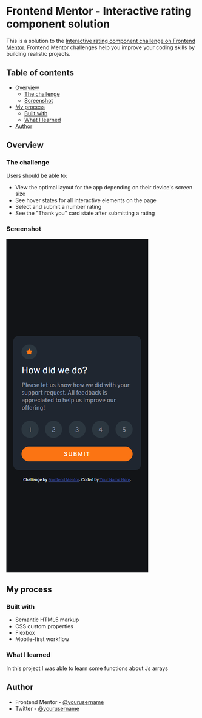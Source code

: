 # Frontend Mentor - Interactive rating component solution

This is a solution to the [Interactive rating component challenge on Frontend Mentor](https://www.frontendmentor.io/challenges/interactive-rating-component-koxpeBUmI). Frontend Mentor challenges help you improve your coding skills by building realistic projects. 

## Table of contents

- [Overview](#overview)
  - [The challenge](#the-challenge)
  - [Screenshot](#screenshot)
- [My process](#my-process)
  - [Built with](#built-with)
  - [What I learned](#what-i-learned)
- [Author](#author)


## Overview

### The challenge

Users should be able to:

- View the optimal layout for the app depending on their device's screen size
- See hover states for all interactive elements on the page
- Select and submit a number rating
- See the "Thank you" card state after submitting a rating

### Screenshot

![](./images/Screenshot.png)

## My process

### Built with

- Semantic HTML5 markup
- CSS custom properties
- Flexbox
- Mobile-first workflow

### What I learned

In this project I was able to learn some functions about Js arrays


## Author

- Frontend Mentor - [@yourusername](https://www.frontendmentor.io/profile/Diogovx)
- Twitter - [@yourusername](https://www.twitter.com/Diogovx_)

